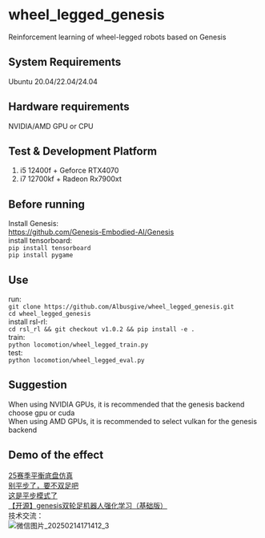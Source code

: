 # wheel_legged_genesis
Reinforcement learning of wheel-legged robots based on Genesis  
## System Requirements  
Ubuntu 20.04/22.04/24.04  
## Hardware requirements  
NVIDIA/AMD GPU or CPU  
## Test & Development Platform  
1. i5 12400f +  Geforce RTX4070  
2. i7 12700kf + Radeon Rx7900xt
## Before running
Install Genesis:  
<https://github.com/Genesis-Embodied-AI/Genesis>  
install tensorboard:    
`pip install tensorboard`  
`pip install pygame`   
## Use
run:  
`git clone https://github.com/Albusgive/wheel_legged_genesis.git`  
`cd wheel_legged_genesis`  
install rsl-rl:    
`cd rsl_rl && git checkout v1.0.2 && pip install -e .`  
train:  
`python locomotion/wheel_legged_train.py`  
test:  
`python locomotion/wheel_legged_eval.py`  
## Suggestion
When using NVIDIA GPUs, it is recommended that the genesis backend choose gpu or cuda    
When using AMD GPUs, it is recommended to select vulkan for the genesis backend  
## Demo of the effect    
[25赛季平衡底盘仿真](https://www.bilibili.com/video/BV1DUNHe7EjP/?share_source=copy_web>)  
[别平步了，要不双足吧](https://www.bilibili.com/video/BV1oSN8eUEXw/?share_source=copy_web>)   
[这是平步模式了](https://www.bilibili.com/video/BV1YoNDevENT/?share_source=copy_web>)    
[【开源】genesis双轮足机器人强化学习（基础版）](https://www.bilibili.com/video/BV14eKKeiEJB/?share_source=copy_web)  
技术交流：  
![微信图片_20250214171412_3](https://github.com/user-attachments/assets/958ad5c0-b76e-4446-ba15-1bb4d1ac0383)  
